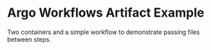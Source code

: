 # Argo Workflows Artifact Example

Two containers and a simple workflow to demonstrate passing files between steps.
